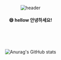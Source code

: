 <div align="center">
  
![header](https://capsule-render.vercel.app/api?type=cylinder&color=0a0f0b&height=150&section=header&text=lkasjhdf&fontColor=abd200&fontSize=70&animation=fadeIn&fontAlignY=55)

####  😄 hellow 안녕하세요!

<br/>
<br/>
<br/>

![Anurag's GitHub stats](https://github-readme-stats.vercel.app/api?username=lkasjhdf&show_icons=true&theme=merko)

<br/>
<br/>
<br/>
<!--
**lkasjhdf/lkasjhdf** is a ✨ _special_ ✨ repository because its `README.md` (this file) appears on your GitHub profile.

Here are some ideas to get you started:

- 🔭 I’m currently working on ...
- 🌱 I’m currently learning ...
- 👯 I’m looking to collaborate on ...
- 🤔 I’m looking for help with ...
- 💬 Ask me about ...
- 📫 How to reach me: ...
- 😄 Pronouns: ...
- ⚡ Fun fact: ...
-->
</div>
